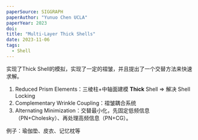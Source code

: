 ```yaml
---
paperSource: SIGGRAPH
paperAuthor: "Yunuo Chen UCLA"
paperYear: 2023
doi: 
title: "Multi-Layer Thick Shells"
date: 2023-11-06
tags: 
  - Shell
---
```


实现了Thick Shell的模拟，实现了一定的褶皱，并且提出了一个交替方法来快速求解。

1. Reduced Prism Elements：三棱柱+中轴面建模 **Thick** Shell ⇒ 解决 Shell Locking
2. Complementary Wrinkle Coupling：褶皱耦合系统
3. Alternating Minimization：交替最小化，先固定低频信息（PN+Cholesky）、再处理高频信息（PN+CG）。

例子：瑜伽垫、皮衣、记忆枕等

<!-- more -->
